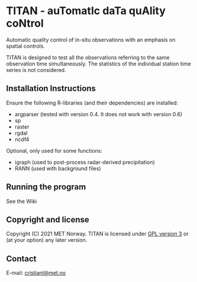# TITAN - auTomatIc daTa quAlity coNtrol

Automatic quality control of in-situ observations with an emphasis on spatial controls.

TITAN is designed to test all the observations referring to the same observation time simultaneously.
The statistics of the individual station time series is not considered.

Installation Instructions
-------------------------
Ensure the following R-libraries (and their dependencies) are installed:

   * argparser (tested with version 0.4. It does not work with version 0.6)
   * sp
   * raster
   * rgdal
   * ncdf4

Optional, only used for some functions:
   * igraph (used to post-process radar-derived precipitation)
   * RANN (used with background files)

Running the program
-------------------

See the Wiki 

Copyright and license
---------------------
Copyright (C) 2021 MET Norway. TITAN is licensed under [GPL version 3](https://github.com/metno/TITAN/blob/master/LICENSE) or (at your option) any later version.

Contact
-------
E-mail: cristianl@met.no

